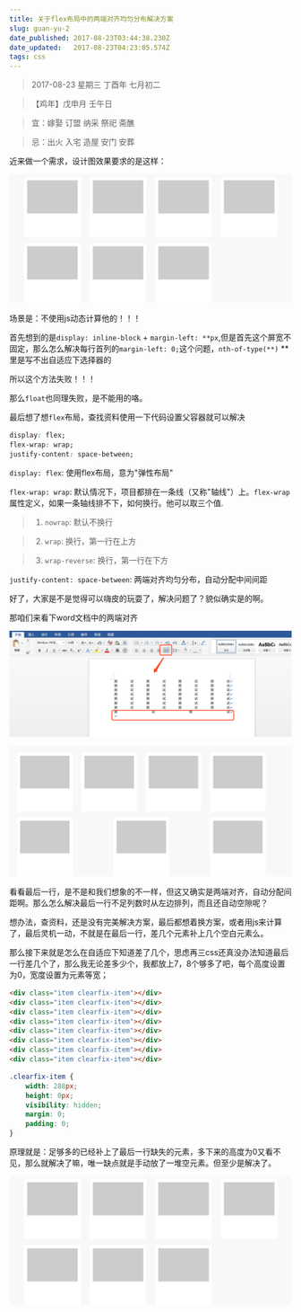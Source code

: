 ```yaml
---
title: 关于flex布局中的两端对齐均匀分布解决方案
slug: guan-yu-2
date_published: 2017-08-23T03:44:38.230Z
date_updated:   2017-08-23T04:23:05.574Z
tags: css
---
```


> 2017-08-23 星期三 丁酉年 七月初二

>【鸡年】戊申月 壬午日

> 宜：嫁娶 订盟 纳采 祭祀 斋醮

> 忌：出火 入宅 造屋 安门 安葬


近来做一个需求，设计图效果要求的是这样：

![](./images/WX20170823-111201.png)

场景是：不使用js动态计算他的！！！

首先想到的是`display: inline-block` + `margin-left: **px`,但是首先这个屏宽不固定，那么怎么解决每行首列的`margin-left: 0;`这个问题，`nth-of-type(**)` **里是写不出自适应下选择器的

所以这个方法失败！！！

那么`float`也同理失败，是不能用的咯。

最后想了想`flex`布局，查找资料使用一下代码设置父容器就可以解决

```css
display: flex;
flex-wrap: wrap;
justify-content: space-between;
```

`display: flex`: 使用flex布局，意为"弹性布局"

`flex-wrap: wrap`: 默认情况下，项目都排在一条线（又称"轴线"）上。`flex-wrap`属性定义，如果一条轴线排不下，如何换行。他可以取三个值.

> 1. `nowrap`: 默认不换行

> 2. `wrap`: 换行，第一行在上方

> 3. `wrap-reverse`: 换行，第一行在下方

`justify-content: space-between`: 两端对齐均匀分布，自动分配中间间距

好了，大家是不是觉得可以嗨皮的玩耍了，解决问题了？貌似确实是的啊。

那咱们来看下word文档中的两端对齐

![](./images/WX20170823-112631-2x.png)

![](./images/WX20170823-113524.png)

看看最后一行，是不是和我们想象的不一样，但这又确实是两端对齐，自动分配间距啊。那么怎么解决最后一行不足列数时从左边排列，而且还自动空隙呢？

想办法，查资料，还是没有完美解决方案，最后都想着换方案，或者用js来计算了，最后灵机一动，不就是在最后一行，差几个元素补上几个空白元素么。

那么接下来就是怎么在自适应下知道差了几个，思虑再三css还真没办法知道最后一行差几个了，那么我无论差多少个，我都放上7，8个够多了吧，每个高度设置为0，宽度设置为元素等宽；

```html
<div class="item clearfix-item"></div>
<div class="item clearfix-item"></div>
<div class="item clearfix-item"></div>
<div class="item clearfix-item"></div>
<div class="item clearfix-item"></div>
<div class="item clearfix-item"></div>
<div class="item clearfix-item"></div>
<div class="item clearfix-item"></div>
```

```css
.clearfix-item {
    width: 288px;
    height: 0px;
    visibility: hidden;
    margin: 0;
    padding: 0;
}
```

原理就是：足够多的已经补上了最后一行缺失的元素，多下来的高度为0又看不见，那么就解决了嘛，唯一缺点就是手动放了一堆空元素。但至少是解决了。

![](./images/WX20170823-111201.png)

